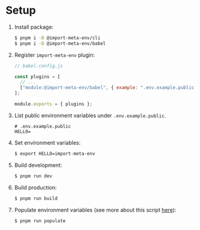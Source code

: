 # Setup

1. Install package:

   ```sh
   $ pnpm i -D @import-meta-env/cli
   $ pnpm i -D @import-meta-env/babel
   ```

1. Register `import-meta-env` plugin:

   ```js
   // babel.config.js

   const plugins = [
     // ...
     ["module:@import-meta-env/babel", { example: ".env.example.public" }],
   ];

   module.exports = { plugins };
   ```

1. List public environment variables under `.env.example.public`.

   ```
   # .env.example.public
   HELLO=
   ```

1. Set environment variables:

   ```sh
   $ export HELLO=import-meta-env
   ```

1. Build development:

   ```sh
   $ pnpm run dev
   ```

1. Build production:

   ```sh
   $ pnpm run build
   ```

1. Populate environment variables (see more about this script [here](../../cli/README.md#api)):

   ```sh
   $ pnpm run populate
   ```
